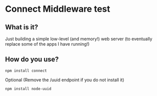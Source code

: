 # Connect Middleware test
## What is it?
Just building a simple low-level (and memory!) web server (to eventually replace some of
the apps I have running!)

## How do you use?

```
npm install connect
```

Optional (Remove the /uuid endpoint if you do not install it)
```
npm install node-uuid
```



